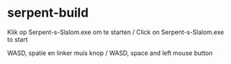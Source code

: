 # serpent-build

Klik op Serpent-s-Slalom.exe om te starten / Click on Serpent-s-Slalom.exe to start 

WASD, spatie en linker muis knop / WASD, space and left mouse button
